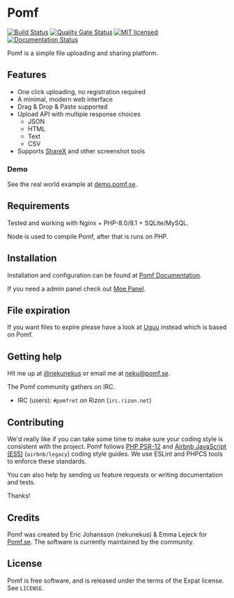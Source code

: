 # Pomf
[![Build
Status](https://travis-ci.org/pomf/pomf.svg?branch=master)](https://travis-ci.org/pomf/pomf)
[![Quality Gate Status](https://sonarcloud.io/api/project_badges/measure?project=pomf_pomf&metric=alert_status)](https://sonarcloud.io/dashboard?id=pomf_pomf)
[![MIT
licensed](https://img.shields.io/badge/license-MIT-blue.svg)](https://raw.githubusercontent.com/pomf/pomf/master/LICENSE)
[![Documentation Status](https://docs.uguu.se/img/flat.svg)](https://docs.uguu.se/pomf)

Pomf is a simple file uploading and sharing platform.

## Features

- One click uploading, no registration required
- A minimal, modern web interface
- Drag & Drop & Paste supported
- Upload API with multiple response choices
  - JSON
  - HTML
  - Text
  - CSV
- Supports [ShareX](https://getsharex.com/) and other screenshot tools

### Demo

See the real world example at [demo.pomf.se](https://demo.pomf.se).


## Requirements

Tested and working with Nginx + PHP-8.0/8.1 + SQLite/MySQL. 

Node is used to compile Pomf, after that is runs on PHP.

## Installation

Installation and configuration can be found at [Pomf Documentation](https://docs.uguu.se/pomf).

If you need a admin panel check out [Moe Panel](https://github.com/pomf/MoePanel).

## File expiration

If you want files to expire please have a look at [Uguu](https://github.com/nokonoko/uguu) instead which is based on Pomf.

## Getting help

Hit me up at [@nekunekus](https://twitter.com/nekunekus) or email me at [neku@pomf.se](mailto:neku@pomf.se).

The Pomf community gathers on IRC.

- IRC (users): `#pomfret` on Rizon (`irc.rizon.net`)

## Contributing

We'd really like if you can take some time to make sure your coding style is
consistent with the project. Pomf follows [PHP
PSR-12](https://www.php-fig.org/psr/psr-12/) and [Airbnb JavaScript
(ES5)](https://github.com/airbnb/javascript/tree/es5-deprecated/es5) (`airbnb/legacy`)
coding style guides. We use ESLint and PHPCS tools to enforce these standards.

You can also help by sending us feature requests or writing documentation and
tests.

Thanks!

## Credits

Pomf was created by Eric Johansson (nekunekus) & Emma Lejeck for
[Pomf.se](http://pomf.se/). The software is currently maintained by the
community.

## License

Pomf is free software, and is released under the terms of the Expat license. See
`LICENSE`.
